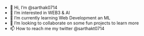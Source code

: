 - 👋 Hi, I’m @sarthak0714
- 👀 I’m interested in WEB3 & AI
- 🌱 I’m currently learning Web Development an ML
- 💞️ I’m looking to collaborate on some fun projects to learn more
- 📫 How to reach me my twitter @sarthakt0714

<!---
sarthak0714/sarthak0714 is a ✨ special ✨ repository because its `README.md` (this file) appears on your GitHub profile.
You can click the Preview link to take a look at your changes.
--->
